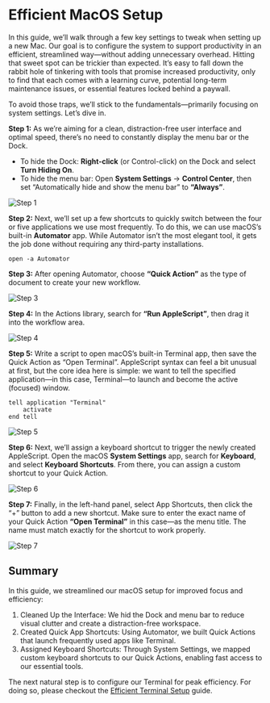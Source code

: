 <!--
date=2025-05-31
topic=Efficiency
summary=Provides a gently introduction into configuring MacOS.
-->

# Efficient MacOS Setup

In this guide, we’ll walk through a few key settings to tweak when setting up a new Mac. Our goal is to configure the system to support productivity in an efficient, streamlined way—without adding unnecessary overhead. Hitting that sweet spot can be trickier than expected. It’s easy to fall down the rabbit hole of tinkering with tools that promise increased productivity, only to find that each comes with a learning curve, potential long-term maintenance issues, or essential features locked behind a paywall.

To avoid those traps, we’ll stick to the fundamentals—primarily focusing on system settings. Let’s dive in.


**Step 1:** As we’re aiming for a clean, distraction-free user interface and optimal speed, there’s no need to constantly display the menu bar or the Dock.

* To hide the Dock: **Right-click** (or Control-click) on the Dock and select **Turn Hiding On**.
* To hide the menu bar: Open **System Settings** → **Control Center**, then set “Automatically hide and show the menu bar” to **“Always”**.


![Step 1](assets/posts/engineering/efficient-mac-os-setup/hide_menu_bar.png)

**Step 2:** Next, we’ll set up a few shortcuts to quickly switch between the four or five applications we use most frequently. To do this, we can use macOS’s built-in **Automator** app. While Automator isn’t the most elegant tool, it gets the job done without requiring any third-party installations.

```TS
open -a Automator
```

**Step 3:** After opening Automator, choose **“Quick Action”** as the type of document to create your new workflow.

![Step 3](assets/posts/engineering/efficient-mac-os-setup/automator_1.png)

**Step 4:**  In the Actions library, search for **“Run AppleScript”**, then drag it into the workflow area.

![Step 4](assets/posts/engineering/efficient-mac-os-setup/automator_2.png)

**Step 5:** Write a script to open macOS’s built-in Terminal app, then save the Quick Action as “Open Terminal”. AppleScript syntax can feel a bit unusual at first, but the core idea here is simple: we want to tell the specified application—in this case, Terminal—to launch and become the active (focused) window.

```TS
tell application "Terminal"
    activate
end tell
```
![Step 5](assets/posts/engineering/efficient-mac-os-setup/automator_3.png)

**Step 6:**  Next, we’ll assign a keyboard shortcut to trigger the newly created AppleScript. Open the macOS **System Settings** app, search for **Keyboard**, and select **Keyboard Shortcuts**. From there, you can assign a custom shortcut to your Quick Action.

![Step 6](assets/posts/engineering/efficient-mac-os-setup/automator_4.png)

**Step 7:**  Finally, in the left-hand panel, select App Shortcuts, then click the “+” button to add a new shortcut. Make sure to enter the exact name of your Quick Action **“Open Terminal”** in this case—as the menu title. The name must match exactly for the shortcut to work properly.

![Step 7](assets/posts/engineering/efficient-mac-os-setup/automator_5.png)

## Summary
In this guide, we streamlined our macOS setup for improved focus and efficiency:

1. Cleaned Up the Interface: We hid the Dock and menu bar to reduce visual clutter and create a distraction-free workspace.
2.	Created Quick App Shortcuts: Using Automator, we built Quick Actions that launch frequently used apps like Terminal.
3.	Assigned Keyboard Shortcuts: Through System Settings, we mapped custom keyboard shortcuts to our Quick Actions, enabling fast access to our essential tools.

The next natural step is to configure our Terminal for peak efficiency. For doing so, please checkout the [Efficient Terminal Setup](https://janladicha.de/engineering/efficient-terminal-setup) guide.